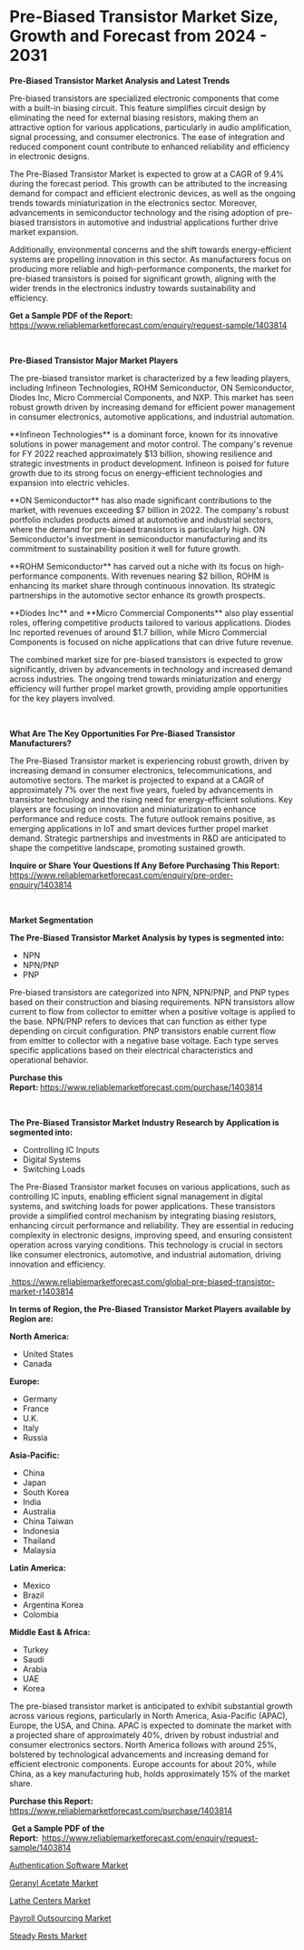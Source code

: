<p><h1>Pre-Biased Transistor Market Size, Growth and Forecast from 2024 - 2031</h1></p><p><strong>Pre-Biased Transistor Market Analysis and Latest Trends</strong></p>
<p><p>Pre-biased transistors are specialized electronic components that come with a built-in biasing circuit. This feature simplifies circuit design by eliminating the need for external biasing resistors, making them an attractive option for various applications, particularly in audio amplification, signal processing, and consumer electronics. The ease of integration and reduced component count contribute to enhanced reliability and efficiency in electronic designs.</p><p>The Pre-Biased Transistor Market is expected to grow at a CAGR of 9.4% during the forecast period. This growth can be attributed to the increasing demand for compact and efficient electronic devices, as well as the ongoing trends towards miniaturization in the electronics sector. Moreover, advancements in semiconductor technology and the rising adoption of pre-biased transistors in automotive and industrial applications further drive market expansion. </p><p>Additionally, environmental concerns and the shift towards energy-efficient systems are propelling innovation in this sector. As manufacturers focus on producing more reliable and high-performance components, the market for pre-biased transistors is poised for significant growth, aligning with the wider trends in the electronics industry towards sustainability and efficiency.</p></p>
<p><strong>Get a Sample PDF of the Report:&nbsp;</strong> <a href="https://www.reliablemarketforecast.com/enquiry/request-sample/1403814?utm_campaign=1140&utm_medium=2&utm_source=Github&utm_content=ia&utm_term=23102024&utm_id=pre-biased-transistor">https://www.reliablemarketforecast.com/enquiry/request-sample/1403814</a></p>
<p>&nbsp;</p>
<p><strong>Pre-Biased Transistor Major Market Players</strong></p>
<p><p>The pre-biased transistor market is characterized by a few leading players, including Infineon Technologies, ROHM Semiconductor, ON Semiconductor, Diodes Inc, Micro Commercial Components, and NXP. This market has seen robust growth driven by increasing demand for efficient power management in consumer electronics, automotive applications, and industrial automation.</p><p>**Infineon Technologies** is a dominant force, known for its innovative solutions in power management and motor control. The company's revenue for FY 2022 reached approximately $13 billion, showing resilience and strategic investments in product development. Infineon is poised for future growth due to its strong focus on energy-efficient technologies and expansion into electric vehicles.</p><p>**ON Semiconductor** has also made significant contributions to the market, with revenues exceeding $7 billion in 2022. The company's robust portfolio includes products aimed at automotive and industrial sectors, where the demand for pre-biased transistors is particularly high. ON Semiconductor's investment in semiconductor manufacturing and its commitment to sustainability position it well for future growth.</p><p>**ROHM Semiconductor** has carved out a niche with its focus on high-performance components. With revenues nearing $2 billion, ROHM is enhancing its market share through continuous innovation. Its strategic partnerships in the automotive sector enhance its growth prospects.</p><p>**Diodes Inc** and **Micro Commercial Components** also play essential roles, offering competitive products tailored to various applications. Diodes Inc reported revenues of around $1.7 billion, while Micro Commercial Components is focused on niche applications that can drive future revenue.</p><p>The combined market size for pre-biased transistors is expected to grow significantly, driven by advancements in technology and increased demand across industries. The ongoing trend towards miniaturization and energy efficiency will further propel market growth, providing ample opportunities for the key players involved.</p></p>
<p>&nbsp;</p>
<p><strong>What Are The Key Opportunities For Pre-Biased Transistor Manufacturers?</strong></p>
<p><p>The Pre-Biased Transistor market is experiencing robust growth, driven by increasing demand in consumer electronics, telecommunications, and automotive sectors. The market is projected to expand at a CAGR of approximately 7% over the next five years, fueled by advancements in transistor technology and the rising need for energy-efficient solutions. Key players are focusing on innovation and miniaturization to enhance performance and reduce costs. The future outlook remains positive, as emerging applications in IoT and smart devices further propel market demand. Strategic partnerships and investments in R&D are anticipated to shape the competitive landscape, promoting sustained growth.</p></p>
<p><strong>Inquire or Share Your Questions If Any Before Purchasing This Report:</strong> <a href="https://www.reliablemarketforecast.com/enquiry/pre-order-enquiry/1403814?utm_campaign=1140&utm_medium=2&utm_source=Github&utm_content=ia&utm_term=23102024&utm_id=pre-biased-transistor">https://www.reliablemarketforecast.com/enquiry/pre-order-enquiry/1403814</a></p>
<p>&nbsp;</p>
<p><strong>Market Segmentation</strong></p>
<p><strong>The Pre-Biased Transistor Market Analysis by types is segmented into:</strong></p>
<p><ul><li>NPN</li><li>NPN/PNP</li><li>PNP</li></ul></p>
<p><p>Pre-biased transistors are categorized into NPN, NPN/PNP, and PNP types based on their construction and biasing requirements. NPN transistors allow current to flow from collector to emitter when a positive voltage is applied to the base. NPN/PNP refers to devices that can function as either type depending on circuit configuration. PNP transistors enable current flow from emitter to collector with a negative base voltage. Each type serves specific applications based on their electrical characteristics and operational behavior.</p></p>
<p><strong>Purchase this Report:&nbsp;</strong><a href="https://www.reliablemarketforecast.com/purchase/1403814?utm_campaign=1140&utm_medium=2&utm_source=Github&utm_content=ia&utm_term=23102024&utm_id=pre-biased-transistor">https://www.reliablemarketforecast.com/purchase/1403814</a></p>
<p>&nbsp;</p>
<p><strong>The Pre-Biased Transistor Market Industry Research by Application is segmented into:</strong></p>
<p><ul><li>Controlling IC Inputs</li><li>Digital Systems</li><li>Switching Loads</li></ul></p>
<p><p>The Pre-Biased Transistor market focuses on various applications, such as controlling IC inputs, enabling efficient signal management in digital systems, and switching loads for power applications. These transistors provide a simplified control mechanism by integrating biasing resistors, enhancing circuit performance and reliability. They are essential in reducing complexity in electronic designs, improving speed, and ensuring consistent operation across varying conditions. This technology is crucial in sectors like consumer electronics, automotive, and industrial automation, driving innovation and efficiency.</p></p>
<p><a href="https://www.reliablemarketforecast.com/global-pre-biased-transistor-market-r1403814?utm_campaign=1140&utm_medium=2&utm_source=Github&utm_content=ia&utm_term=23102024&utm_id=pre-biased-transistor">&nbsp;https://www.reliablemarketforecast.com/global-pre-biased-transistor-market-r1403814</a></p>
<p><strong>In terms of Region, the Pre-Biased Transistor Market Players available by Region are:</strong></p>
<p>
    <p> <strong> North America: </strong>
        <ul>
            <li>United States</li>
            <li>Canada</li>
        </ul>
        </p> 
    <p> <strong> Europe: </strong>
        <ul>
            <li>Germany</li>
            <li>France</li>
            <li>U.K.</li>
            <li>Italy</li>
            <li>Russia</li>
        </ul>
        </p> 
    <p> <strong> Asia-Pacific: </strong>
        <ul>
            <li>China</li>
            <li>Japan</li>
            <li>South Korea</li>
            <li>India</li>
            <li>Australia</li>
            <li>China Taiwan</li>
            <li>Indonesia</li>
            <li>Thailand</li>
            <li>Malaysia</li>
        </ul>
        </p> 
    <p> <strong> Latin America: </strong>
        <ul>
            <li>Mexico</li>
            <li>Brazil</li>
            <li>Argentina Korea</li>
            <li>Colombia</li>
        </ul>
        </p> 
    <p> <strong> Middle East & Africa: </strong>
        <ul>
            <li>Turkey</li>
            <li>Saudi</li>
            <li>Arabia</li>
            <li>UAE</li>
            <li>Korea</li>
        </ul>
    </p>
    </p>
<p><p>The pre-biased transistor market is anticipated to exhibit substantial growth across various regions, particularly in North America, Asia-Pacific (APAC), Europe, the USA, and China. APAC is expected to dominate the market with a projected share of approximately 40%, driven by robust industrial and consumer electronics sectors. North America follows with around 25%, bolstered by technological advancements and increasing demand for efficient electronic components. Europe accounts for about 20%, while China, as a key manufacturing hub, holds approximately 15% of the market share.</p></p>
<p><strong>Purchase this Report: </strong><a href="https://www.reliablemarketforecast.com/purchase/1403814?utm_campaign=1140&utm_medium=2&utm_source=Github&utm_content=ia&utm_term=23102024&utm_id=pre-biased-transistor">https://www.reliablemarketforecast.com/purchase/1403814</a></p>
<p>&nbsp;<strong>Get a Sample PDF of the Report:&nbsp;&nbsp;</strong><a href="https://www.reliablemarketforecast.com/enquiry/request-sample/1403814?utm_campaign=1140&utm_medium=2&utm_source=Github&utm_content=ia&utm_term=23102024&utm_id=pre-biased-transistor">https://www.reliablemarketforecast.com/enquiry/request-sample/1403814</a></p>
<p><strong></strong></p>
<p><p><a href="https://www.linkedin.com/pulse/influencing-factors-authentication-software-market-insights-growth-pudic?utm_campaign=1140&utm_medium=2&utm_source=Github&utm_content=ia&utm_term=23102024&utm_id=pre-biased-transistor">Authentication Software Market</a></p><p><a href="https://github.com/cairotmbrowne3cq/Market-Research-Report-List-1/blob/main/geranyl-acetate-market.md?utm_campaign=1140&utm_medium=2&utm_source=Github&utm_content=ia&utm_term=23102024&utm_id=pre-biased-transistor">Geranyl Acetate Market</a></p><p><a href="https://issuu.com/reportprime-2/docs/lathe-centers-market-size-2030.pptx_6d39199fa2331c?utm_campaign=1140&utm_medium=2&utm_source=Github&utm_content=ia&utm_term=23102024&utm_id=pre-biased-transistor">Lathe Centers Market</a></p><p><a href="https://www.linkedin.com/pulse/in-depth-payroll-outsourcing-market-review-size-share-79cagr-growth-yywtc?utm_campaign=1140&utm_medium=2&utm_source=Github&utm_content=ia&utm_term=23102024&utm_id=pre-biased-transistor">Payroll Outsourcing Market</a></p><p><a href="https://issuu.com/reportprime-2/docs/steady-rests-market-size-2030.pptx_66db0b9fdb8a53?utm_campaign=1140&utm_medium=2&utm_source=Github&utm_content=ia&utm_term=23102024&utm_id=pre-biased-transistor">Steady Rests Market</a></p></p>